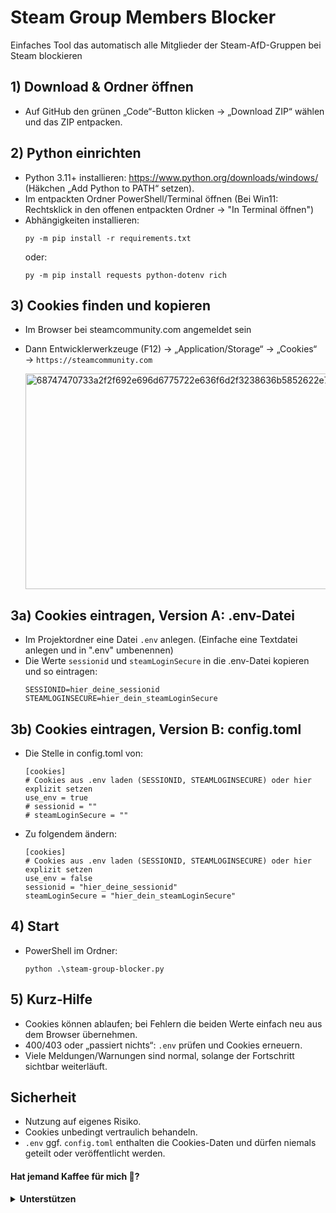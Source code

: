# Steam Group Members Blocker

Einfaches Tool das automatisch alle Mitglieder der Steam-AfD-Gruppen bei Steam blockieren

## 1) Download & Ordner öffnen
- Auf GitHub den grünen „Code“-Button klicken → „Download ZIP“ wählen und das ZIP entpacken.  

## 2) Python einrichten
- Python 3.11+ installieren: https://www.python.org/downloads/windows/ (Häkchen „Add Python to PATH“ setzen).
- Im entpackten Ordner PowerShell/Terminal öffnen (Bei Win11: Rechtsklick in den offenen entpackten Ordner -> "In Terminal öffnen")
- Abhängigkeiten installieren:
  ```
  py -m pip install -r requirements.txt
  ```
  oder:
  ```
  py -m pip install requests python-dotenv rich
  ```

## 3) Cookies finden und kopieren
- Im Browser bei steamcommunity.com angemeldet sein
- Dann Entwicklerwerkzeuge (F12) → „Application/Storage“ → „Cookies“ → `https://steamcommunity.com`

  <img width="765" height="345" alt="68747470733a2f2f692e696d6775722e636f6d2f3238636b5852622e706e67" src="https://github.com/user-attachments/assets/9c68e94a-0a08-411e-8ccb-1fb6d8608259" />

## 3a) Cookies eintragen, Version A: .env-Datei
- Im Projektordner eine Datei `.env` anlegen. (Einfache eine Textdatei anlegen und in ".env" umbenennen)
- Die Werte `sessionid` und `steamLoginSecure` in die .env-Datei kopieren und so eintragen:
  ```
  SESSIONID=hier_deine_sessionid
  STEAMLOGINSECURE=hier_dein_steamLoginSecure
  ```
## 3b) Cookies eintragen, Version B: config.toml
- Die Stelle in config.toml von:
  ```
  [cookies]
  # Cookies aus .env laden (SESSIONID, STEAMLOGINSECURE) oder hier explizit setzen
  use_env = true
  # sessionid = ""
  # steamLoginSecure = ""
  ```
- Zu folgendem ändern:
  ```
  [cookies]
  # Cookies aus .env laden (SESSIONID, STEAMLOGINSECURE) oder hier explizit setzen
  use_env = false
  sessionid = "hier_deine_sessionid"
  steamLoginSecure = "hier_dein_steamLoginSecure"
  ```

## 4) Start
- PowerShell im Ordner:
  ```
  python .\steam-group-blocker.py
  ```

## 5) Kurz‑Hilfe
- Cookies können ablaufen; bei Fehlern die beiden Werte einfach neu aus dem Browser übernehmen.
- 400/403 oder „passiert nichts“: `.env` prüfen und Cookies erneuern.  
- Viele Meldungen/Warnungen sind normal, solange der Fortschritt sichtbar weiterläuft.

## Sicherheit
- Nutzung auf eigenes Risiko.
- Cookies unbedingt vertraulich behandeln.
- `.env` ggf. `config.toml` enthalten die Cookies-Daten und dürfen niemals geteilt oder veröffentlicht werden.

#### Hat jemand Kaffee für mich 🥹? 
<details>
  <summary><b>Unterstützen</b></summary>

  Wenn dir dieses Projekt gefällt, kannst du mich mit einem Kaffee unterstützen. Danke! 🫶

  [![Ko-fi](https://img.shields.io/badge/support_me_on_ko--fi-F16061?style=for-the-badge&logo=kofi&logoColor=f5f5f5)](https://ko-fi.com/haveyoutriedducktape)

</details>
